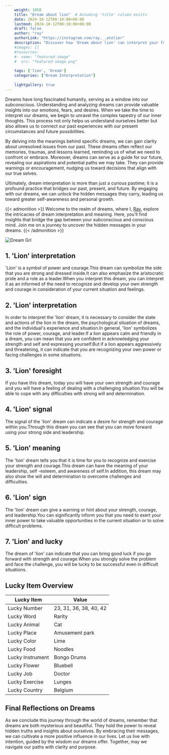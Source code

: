 ```yaml
---
    weight: 1058
    title: "Dream about lion"  # Assuming 'title' column exists
    date: 2024-10-12T00:10:00+08:00
    lastmod: 2024-10-12T00:10:00+08:00
    draft: false
    author: "ray"
    authorLink: "https://instagram.com/ray._.atelier"
    description: "Discover how 'Dream about lion' can interpret your future and uncover its significant meanings in your life."
    #images: []
    #resources:
    #- name: "featured-image"
    #  src: "featured-image.png"
    
    tags: ['lion', 'Dream']
    categories: ["Dream Interpretation"]
    
    lightgallery: true
---
```

    
Dreams have long fascinated humanity, serving as a window into our subconscious. Understanding and analyzing dreams can provide valuable insights into our emotions, fears, and desires. When we take the time to interpret our dreams, we begin to unravel the complex tapestry of our inner thoughts. This process not only helps us understand ourselves better but also allows us to connect our past experiences with our present circumstances and future possibilities.

By delving into the meanings behind specific dreams, we can gain clarity about unresolved issues from our past. These dreams often reflect our memories, traumas, and lessons learned, reminding us of what we need to confront or embrace. Moreover, dreams can serve as a guide for our future, revealing our aspirations and potential paths we may take. They can provide warnings or encouragement, nudging us toward decisions that align with our true selves.

Ultimately, dream interpretation is more than just a curious pastime; it is a profound practice that bridges our past, present, and future. By engaging with our dreams, we can unlock the hidden messages they carry, leading us toward greater self-awareness and personal growth.

{{< admonition >}}
Welcome to the realm of dreams, where I, [Ray](https://instagram.com/ray._.atelier), explore the intricacies of dream interpretation and meaning. Here, you’ll find insights that bridge the gap between your subconscious and conscious mind. Join me on a journey to uncover the hidden messages in your dreams.
{{< /admonition >}}

![Dream Grl](https://cdn.pixabay.com/photo/2017/11/02/03/35/gothic-2910057_1280.jpg "Dream Grl")

## 1. 'Lion' interpretation
'Lion' is a symbol of power and courage.This dream can symbolize the side that you are strong and dressed inside.It can also emphasize the aristocratic pride and a role as a leader.When you interpret this dream, you can interpret it as an informed of the need to recognize and develop your own strength and courage in consideration of your current situation and feelings.

## 2. 'Lion' interpretation
In order to interpret the 'lion' dream, it is necessary to consider the state and actions of the lion in the dream, the psychological situation of dreams, and the individual's experience and situation.In general, 'lion' symbolizes the role of power, courage, and leader.If a lion appears calm and friendly in a dream, you can mean that you are confident in acknowledging your strength and self and expressing yourself.But if a lion appears aggressively and threatening, it can indicate that you are recognizing your own power or facing challenges in some situations.

## 3. 'Lion' foresight
If you have this dream, today you will have your own strength and courage and you will have a feeling of dealing with a challenging situation.You will be able to cope with any difficulties with strong will and determination.

## 4. 'Lion' signal
The signal of the 'lion' dream can indicate a desire for strength and courage within you.Through this dream you can see that you can move forward using your strong side and leadership.

## 5. 'Lion' meaning
The 'lion' dream tells you that it is time for you to recognize and exercise your strength and courage.This dream can have the meaning of your leadership, self -esteem, and awareness of self.In addition, this dream may also show the will and determination to overcome challenges and difficulties.

## 6. 'Lion' sign
The 'lion' dream can give a warning or hint about your strength, courage, and leadership.You can significantly inform you that you need to exert your inner power to take valuable opportunities in the current situation or to solve difficult problems.

## 7. 'Lion' and lucky
The dream of 'lion' can indicate that you can bring good luck if you go forward with strength and courage.When you strongly solve the problem and face the challenge, you will be lucky to be successful even in difficult situations.

## Lucky Item Overview
| Lucky Item          | Value              |
|---------------|--------------------|
| Lucky Number        | 23, 31, 36, 38, 40, 42  |
| Lucky Word          | Rarity |
| Lucky Animal        | Cat |
| Lucky Place         | Amusement park     |
| Lucky Color         | Lime     |
| Lucky Food          | Noodles      |
| Lucky Instrument    | Bongo Drums |
| Lucky Flower        | Bluebell    |
| Lucky Job           | Doctor       |
| Lucky Exercise      | Lunges  |
| Lucky Country       | Belgium    |


##  Final Reflections on Dreams

As we conclude this journey through the world of dreams, remember that dreams are both mysterious and beautiful. They hold the power to reveal hidden truths and insights about ourselves. By embracing their messages, we can cultivate a more positive influence in our lives. Let us live with intention, guided by the wisdom our dreams offer. Together, may we navigate our paths with clarity and purpose.
